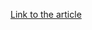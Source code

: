[Link to the article](https://blogs.juniper.net/en-us/enterprise-cloud-and-transformation/apache-http-server-cve-2021-42013-and-cve-2021-41773exploited)

